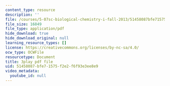 ```yaml
---
content_type: resource
description: ''
file: /courses/5-07sc-biological-chemistry-i-fall-2013/51458087bfe71575f2e2f6f93e3ee8e9_ZS5vxMILXPg.pdf
file_size: 16849
file_type: application/pdf
hide_download: true
hide_download_original: null
learning_resource_types: []
license: https://creativecommons.org/licenses/by-nc-sa/4.0/
ocw_type: OCWFile
resourcetype: Document
title: 3play pdf file
uid: 51458087-bfe7-1575-f2e2-f6f93e3ee8e9
video_metadata:
  youtube_id: null
---
```


